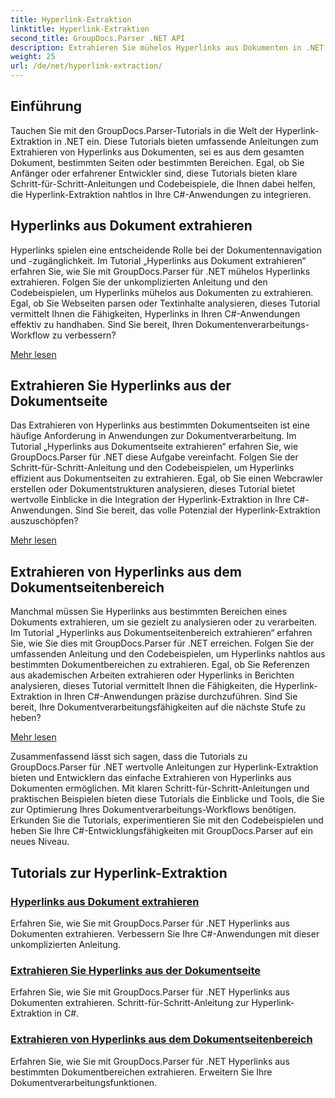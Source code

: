 ```yaml
---
title: Hyperlink-Extraktion
linktitle: Hyperlink-Extraktion
second_title: GroupDocs.Parser .NET API
description: Extrahieren Sie mühelos Hyperlinks aus Dokumenten in .NET mit GroupDocs.Parser. Verbessern Sie Ihre C#-Anwendungen mit Schritt-für-Schritt-Anleitungen zur Hyperlink-Extraktion.
weight: 25
url: /de/net/hyperlink-extraction/
---
```

## Einführung

Tauchen Sie mit den GroupDocs.Parser-Tutorials in die Welt der Hyperlink-Extraktion in .NET ein. Diese Tutorials bieten umfassende Anleitungen zum Extrahieren von Hyperlinks aus Dokumenten, sei es aus dem gesamten Dokument, bestimmten Seiten oder bestimmten Bereichen. Egal, ob Sie Anfänger oder erfahrener Entwickler sind, diese Tutorials bieten klare Schritt-für-Schritt-Anleitungen und Codebeispiele, die Ihnen dabei helfen, die Hyperlink-Extraktion nahtlos in Ihre C#-Anwendungen zu integrieren.

## Hyperlinks aus Dokument extrahieren

Hyperlinks spielen eine entscheidende Rolle bei der Dokumentennavigation und -zugänglichkeit. Im Tutorial „Hyperlinks aus Dokument extrahieren“ erfahren Sie, wie Sie mit GroupDocs.Parser für .NET mühelos Hyperlinks extrahieren. Folgen Sie der unkomplizierten Anleitung und den Codebeispielen, um Hyperlinks mühelos aus Dokumenten zu extrahieren. Egal, ob Sie Webseiten parsen oder Textinhalte analysieren, dieses Tutorial vermittelt Ihnen die Fähigkeiten, Hyperlinks in Ihren C#-Anwendungen effektiv zu handhaben. Sind Sie bereit, Ihren Dokumentenverarbeitungs-Workflow zu verbessern?

[Mehr lesen](./extract-hyperlinks-from-document/)

## Extrahieren Sie Hyperlinks aus der Dokumentseite

Das Extrahieren von Hyperlinks aus bestimmten Dokumentseiten ist eine häufige Anforderung in Anwendungen zur Dokumentverarbeitung. Im Tutorial „Hyperlinks aus Dokumentseite extrahieren“ erfahren Sie, wie GroupDocs.Parser für .NET diese Aufgabe vereinfacht. Folgen Sie der Schritt-für-Schritt-Anleitung und den Codebeispielen, um Hyperlinks effizient aus Dokumentseiten zu extrahieren. Egal, ob Sie einen Webcrawler erstellen oder Dokumentstrukturen analysieren, dieses Tutorial bietet wertvolle Einblicke in die Integration der Hyperlink-Extraktion in Ihre C#-Anwendungen. Sind Sie bereit, das volle Potenzial der Hyperlink-Extraktion auszuschöpfen?

[Mehr lesen](./extract-hyperlinks-from-document-page/)

## Extrahieren von Hyperlinks aus dem Dokumentseitenbereich

Manchmal müssen Sie Hyperlinks aus bestimmten Bereichen eines Dokuments extrahieren, um sie gezielt zu analysieren oder zu verarbeiten. Im Tutorial „Hyperlinks aus Dokumentseitenbereich extrahieren“ erfahren Sie, wie Sie dies mit GroupDocs.Parser für .NET erreichen. Folgen Sie der umfassenden Anleitung und den Codebeispielen, um Hyperlinks nahtlos aus bestimmten Dokumentbereichen zu extrahieren. Egal, ob Sie Referenzen aus akademischen Arbeiten extrahieren oder Hyperlinks in Berichten analysieren, dieses Tutorial vermittelt Ihnen die Fähigkeiten, die Hyperlink-Extraktion in Ihren C#-Anwendungen präzise durchzuführen. Sind Sie bereit, Ihre Dokumentverarbeitungsfähigkeiten auf die nächste Stufe zu heben?

[Mehr lesen](./extract-hyperlinks-from-document-page-area/)

Zusammenfassend lässt sich sagen, dass die Tutorials zu GroupDocs.Parser für .NET wertvolle Anleitungen zur Hyperlink-Extraktion bieten und Entwicklern das einfache Extrahieren von Hyperlinks aus Dokumenten ermöglichen. Mit klaren Schritt-für-Schritt-Anleitungen und praktischen Beispielen bieten diese Tutorials die Einblicke und Tools, die Sie zur Optimierung Ihres Dokumentverarbeitungs-Workflows benötigen. Erkunden Sie die Tutorials, experimentieren Sie mit den Codebeispielen und heben Sie Ihre C#-Entwicklungsfähigkeiten mit GroupDocs.Parser auf ein neues Niveau.
## Tutorials zur Hyperlink-Extraktion
### [Hyperlinks aus Dokument extrahieren](./extract-hyperlinks-from-document/)
Erfahren Sie, wie Sie mit GroupDocs.Parser für .NET Hyperlinks aus Dokumenten extrahieren. Verbessern Sie Ihre C#-Anwendungen mit dieser unkomplizierten Anleitung.
### [Extrahieren Sie Hyperlinks aus der Dokumentseite](./extract-hyperlinks-from-document-page/)
Erfahren Sie, wie Sie mit GroupDocs.Parser für .NET Hyperlinks aus Dokumenten extrahieren. Schritt-für-Schritt-Anleitung zur Hyperlink-Extraktion in C#.
### [Extrahieren von Hyperlinks aus dem Dokumentseitenbereich](./extract-hyperlinks-from-document-page-area/)
Erfahren Sie, wie Sie mit GroupDocs.Parser für .NET Hyperlinks aus bestimmten Dokumentbereichen extrahieren. Erweitern Sie Ihre Dokumentverarbeitungsfunktionen.
